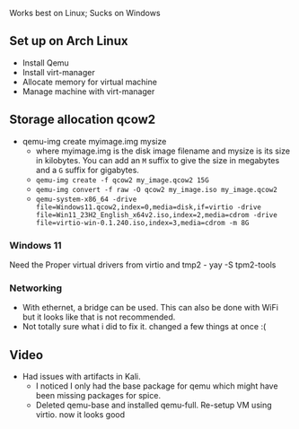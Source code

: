 Works best on Linux; Sucks on Windows

## Set up on Arch Linux
- Install Qemu
- Install virt-manager 
- Allocate memory for virtual machine 
- Manage machine with virt-manager 
## Storage allocation qcow2
- qemu-img create myimage.img mysize
	- where myimage.img is the disk image filename and mysize is its size in kilobytes. You can add an `M` suffix to give the size in megabytes and a `G` suffix for gigabytes.
	- `qemu-img create -f qcow2 my_image.qcow2 15G`
	- `qemu-img convert -f raw -O qcow2 my_image.iso my_image.qcow2`
	- `qemu-system-x86_64 -drive file=Windows11.qcow2,index=0,media=disk,if=virtio -drive file=Win11_23H2_English_x64v2.iso,index=2,media=cdrom -drive file=virtio-win-0.1.240.iso,index=3,media=cdrom -m 8G`
### Windows 11
Need the Proper virtual drivers from virtio and tmp2
	- yay -S tpm2-tools
### Networking
- With ethernet, a bridge can be used. This can also be done with WiFi but it looks like that is not recommended. 
- Not totally sure what i did to fix it. changed a few things at once :(
## Video
- Had issues with artifacts in Kali.
  - I noticed I only had the base package for qemu which might have been missing packages for spice. 
  - Deleted qemu-base and installed qemu-full. Re-setup VM using virtio. now it looks good